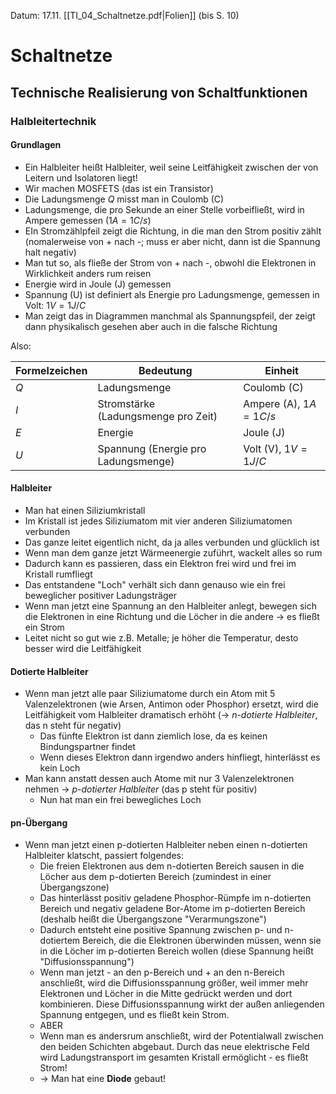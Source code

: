 Datum: 17.11.
[[TI_04_Schaltnetze.pdf|Folien]] (bis S. 10)

# Schaltnetze
## Technische Realisierung von Schaltfunktionen
### Halbleitertechnik
#### Grundlagen
- Ein Halbleiter heißt Halbleiter, weil seine Leitfähigkeit zwischen der von Leitern und Isolatoren liegt!
- Wir machen MOSFETS (das ist ein Transistor)
- Die Ladungsmenge $Q$ misst man in Coulomb (C)
- Ladungsmenge, die pro Sekunde an einer Stelle vorbeifließt, wird in Ampere gemessen ($1A=1C/s$)
- EIn Stromzählpfeil zeigt die Richtung, in die man den Strom positiv zählt (nomalerweise von + nach -; muss er aber nicht, dann ist die Spannung halt negativ)
- Man tut so, als fließe der Strom von + nach -, obwohl die Elektronen in Wirklichkeit anders rum reisen
- Energie wird in Joule (J) gemessen
- Spannung (U) ist definiert als Energie pro Ladungsmenge, gemessen in Volt: $1V=1J/C$
- Man zeigt das in Diagrammen manchmal als Spannungspfeil, der zeigt dann physikalisch gesehen aber auch in die falsche Richtung

Also:

| Formelzeichen | Bedeutung                           | Einheit               |
| ------------- | ----------------------------------- | --------------------- |
| $Q$           | Ladungsmenge                        | Coulomb (C)           |
| $I$           | Stromstärke (Ladungsmenge pro Zeit) | Ampere (A), $1A=1C/s$ |
| $E$           | Energie                             | Joule (J)             |
| $U$           | Spannung (Energie pro Ladungsmenge) | Volt (V), $1V = 1J/C$ |

#### Halbleiter
- Man hat einen Siliziumkristall
- Im Kristall ist jedes Siliziumatom mit vier anderen Siliziumatomen verbunden
- Das ganze leitet eigentlich nicht, da ja alles verbunden und glücklich ist
- Wenn man dem ganze jetzt Wärmeenergie zuführt, wackelt alles so rum
- Dadurch kann es passieren, dass ein Elektron frei wird und frei im Kristall rumfliegt
- Das entstandene "Loch" verhält sich dann genauso wie ein frei beweglicher positiver Ladungsträger
- Wenn man jetzt eine Spannung an den Halbleiter anlegt, bewegen sich die Elektronen in eine Richtung und die Löcher in die andere -> es fließt ein Strom
- Leitet nicht so gut wie z.B. Metalle; je höher die Temperatur, desto besser wird die Leitfähigkeit

#### Dotierte Halbleiter
- Wenn man jetzt alle paar Siliziumatome durch ein Atom mit 5 Valenzelektronen (wie Arsen, Antimon oder Phosphor) ersetzt, wird die Leitfähigkeit vom Halbleiter dramatisch erhöht (-> *n-dotierte Halbleiter*, das n steht für negativ)
	- Das fünfte Elektron ist dann ziemlich lose, da es keinen Bindungspartner findet
	- Wenn dieses Elektron dann irgendwo anders hinfliegt, hinterlässt es kein Loch
- Man kann anstatt dessen auch Atome mit nur 3 Valenzelektronen nehmen -> *p-dotierter Halbleiter* (das p steht für positiv)
	- Nun hat man ein frei bewegliches Loch

#### pn-Übergang
- Wenn man jetzt einen p-dotierten Halbleiter neben einen n-dotierten Halbleiter klatscht, passiert folgendes:
	- Die freien Elektronen aus dem n-dotierten Bereich sausen in die Löcher aus dem p-dotierten Bereich (zumindest in einer Übergangszone)
	- Das hinterlässt positiv geladene Phosphor-Rümpfe im n-dotierten Bereich und negativ geladene Bor-Atome im p-dotierten Bereich (deshalb heißt die Übergangszone "Verarmungszone")
	- Dadurch entsteht eine positive Spannung zwischen p- und n-dotiertem Bereich, die die Elektronen überwinden müssen, wenn sie in die Löcher im p-dotierten Bereich wollen (diese Spannung heißt "Diffusionsspannung")
	- Wenn man jetzt - an den p-Bereich und + an den n-Bereich anschließt, wird die Diffusionsspannung größer, weil immer mehr Elektronen und Löcher in die Mitte gedrückt werden und dort kombinieren. Diese Diffusionsspannung wirkt der außen anliegenden Spannung entgegen, und es fließt kein Strom.
	- ABER
	- Wenn man es andersrum anschließt, wird der Potentialwall zwischen den beiden Schichten abgebaut. Durch das neue elektrische Feld wird Ladungstransport im gesamten Kristall ermöglicht - es fließt Strom!
	- -> Man hat eine **Diode** gebaut!
